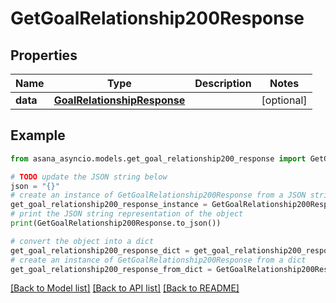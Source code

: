 # GetGoalRelationship200Response


## Properties

Name | Type | Description | Notes
------------ | ------------- | ------------- | -------------
**data** | [**GoalRelationshipResponse**](GoalRelationshipResponse.md) |  | [optional] 

## Example

```python
from asana_asyncio.models.get_goal_relationship200_response import GetGoalRelationship200Response

# TODO update the JSON string below
json = "{}"
# create an instance of GetGoalRelationship200Response from a JSON string
get_goal_relationship200_response_instance = GetGoalRelationship200Response.from_json(json)
# print the JSON string representation of the object
print(GetGoalRelationship200Response.to_json())

# convert the object into a dict
get_goal_relationship200_response_dict = get_goal_relationship200_response_instance.to_dict()
# create an instance of GetGoalRelationship200Response from a dict
get_goal_relationship200_response_from_dict = GetGoalRelationship200Response.from_dict(get_goal_relationship200_response_dict)
```
[[Back to Model list]](../README.md#documentation-for-models) [[Back to API list]](../README.md#documentation-for-api-endpoints) [[Back to README]](../README.md)


